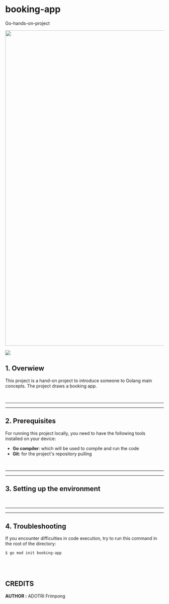 # booking-app
Go-hands-on-project

<image src="https://store.ardanlabs.com/cdn/shop/products/gopher-patch01-02_c7b3aa27-3c46-4c4f-823f-580bfea20dde.jpg?v=1661445057" width=1000 center>

[<img src="https://img.shields.io/badge/Go-1.25.0-blue.svg?logo=go">](https://go.dev/dl/)



## 1. Overwiew
This project is a hand-on project to introduce someone to Golang main concepts. The project draws a booking app. 

<br/>

---
---
## 2. Prerequisites

For running this project locally, you need to have the following tools installed on your device:
- **Go compiler**: which will be used to compile and run the code
- **Git**: for the project's repository pulling

<br/>

---
---
## 3. Setting up the environment

<br/>

---
---
## 4. Troubleshooting

If you encounter difficulties in code execution, try to run this command in the root of the directory:
```sh
$ go mod init booking-app
```

<br/>

<br />

## **CREDITS**

**AUTHOR :** ADOTRI Frimpong

